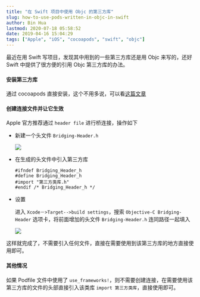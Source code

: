 ```yaml
---
title: "在 Swift 项目中使用 Objc 的第三方库"
slug: how-to-use-pods-written-in-objc-in-swift
author: Bin Hua
lastmod: 2020-07-18 05:58:52
date: 2019-04-16 15:04:29
tags: ["Apple", "iOS", "cocoapods", "swift", "objc"]
---
```


最近在用 Swift 写项目，发现其中用到的一些第三方库还是用 Objc 来写的，还好 Swift 中提供了很方便的引用 Objc 第三方库的办法。

#### 安装第三方库

通过 cocoapods 直接安装，这个不用多说，可以看[这篇文章](/some-cocoapods-i-use/)

#### 创建连接文件并让它生效

Apple 官方推荐通过 `header file` 进行桥连接，操作如下

- 新建一个头文件 `Bridging-Header.h`

    ![](/imgs/how-to-use-pods-written-in-objc-in-swift-01.png)
    
- 在生成的头文件中引入第三方库

    ```
    #ifndef Bridging_Header_h
    #define Bridging_Header_h
    #import "第三方类库.h"
    #endif /* Bridging_Header_h */
    ```
    
- 设置

    进入 `Xcode－>Target-->build settings`，搜索 `Objective-C Bridging-Header` 选项卡，将前面增加的头文件 `Bridging-Header.h` 连同路径一起填入
    
    ![](/imgs/how-to-use-pods-written-in-objc-in-swift-02.png)
    
这样就完成了，不需要引入任何文件，直接在需要使用到该第三方库的地方直接使用即可。

#### 其他情况

如果 Podfile 文件中使用了 `use_frameworks!`，则不需要创建连接，在需要使用该第三方库的文件的头部直接引入该类库 `import 第三方类库`，直接使用即可。